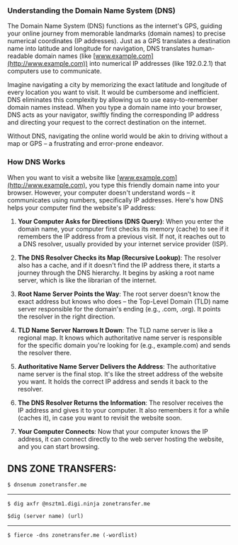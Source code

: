 ### Understanding the Domain Name System (DNS)

The Domain Name System (DNS) functions as the internet's GPS, guiding your online journey from memorable landmarks (domain names) to precise numerical coordinates (IP addresses). Just as a GPS translates a destination name into latitude and longitude for navigation, DNS translates human-readable domain names (like [www.example.com](http://www.example.com)) into numerical IP addresses (like 192.0.2.1) that computers use to communicate.

Imagine navigating a city by memorizing the exact latitude and longitude of every location you want to visit. It would be cumbersome and inefficient. DNS eliminates this complexity by allowing us to use easy-to-remember domain names instead. When you type a domain name into your browser, DNS acts as your navigator, swiftly finding the corresponding IP address and directing your request to the correct destination on the internet.

Without DNS, navigating the online world would be akin to driving without a map or GPS – a frustrating and error-prone endeavor.

### How DNS Works

When you want to visit a website like [www.example.com](http://www.example.com), you type this friendly domain name into your browser. However, your computer doesn't understand words – it communicates using numbers, specifically IP addresses. Here's how DNS helps your computer find the website's IP address:

1. **Your Computer Asks for Directions (DNS Query)**: When you enter the domain name, your computer first checks its memory (cache) to see if it remembers the IP address from a previous visit. If not, it reaches out to a DNS resolver, usually provided by your internet service provider (ISP).
    
2. **The DNS Resolver Checks its Map (Recursive Lookup)**: The resolver also has a cache, and if it doesn't find the IP address there, it starts a journey through the DNS hierarchy. It begins by asking a root name server, which is like the librarian of the internet.
    
3. **Root Name Server Points the Way**: The root server doesn't know the exact address but knows who does – the Top-Level Domain (TLD) name server responsible for the domain's ending (e.g., .com, .org). It points the resolver in the right direction.
    
4. **TLD Name Server Narrows It Down**: The TLD name server is like a regional map. It knows which authoritative name server is responsible for the specific domain you're looking for (e.g., example.com) and sends the resolver there.
    
5. **Authoritative Name Server Delivers the Address**: The authoritative name server is the final stop. It's like the street address of the website you want. It holds the correct IP address and sends it back to the resolver.
    
6. **The DNS Resolver Returns the Information**: The resolver receives the IP address and gives it to your computer. It also remembers it for a while (caches it), in case you want to revisit the website soon.
    
7. **Your Computer Connects**: Now that your computer knows the IP address, it can connect directly to the web server hosting the website, and you can start browsing.


## DNS ZONE TRANSFERS:
```
$ dnsenum zonetransfer.me
```

--------------------------------------------------------------------

```
$ dig axfr @nsztm1.digi.ninja zonetransfer.me

$dig (server name) (url)
```

--------------------------------------------------------------------

```
$ fierce -dns zonetransfer.me (-wordlist)
```
